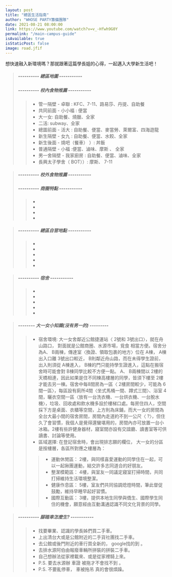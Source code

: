 ```yaml
---
layout: post
title: "總區生活指南"
author: "WHOSE PARTY籌備團隊"
date: 2021-08-21 08:00:00
link: https://www.youtube.com/watch?v=v_-Hfwh9G0Y
permalink: "/main-campus-guide"
isAvailable: true
isStaticPost: false
image: road.jfif
---
```


想快速融入新環境嗎？那就跟著這篇學長姐的心得，一起邁入大學新生活吧！

> ##### <font>---------- 總區地圖 -----------</font>
> ##### <font>---------- 校內食物推薦 -----------</font>
>> * 管一隔壁 - 卓聯 : KFC、7-11、路易莎、丹提、自助餐
>> * 共同前面 - 小小福 : 便當
>> * 大一女: 自助餐、燒臘、全家
>> * 二活: subway、全家
>> * 總圖前面 - 活大 : 自助餐、便當、麥當勞、萊爾富、四海遊龍
>> * 新生隔壁 - 女九 : 自助餐、便當、水餃、全家
>> * 新生後面 - 燒吧（餐車） ）: 丼飯
>> * 普通隔壁 - 小福 :便當、滷味、摩斯 、 全家
>> * 男一舍隔壁 - 我家廚房 : 自助餐、便當、滷味、全家
>> * 長興太子學舍（ BOT））: 摩斯、 7-11

> ##### <font>---------- 校外食物推薦 -----------</font>
> ##### <font>---------- 商圈特點 -----------</font>
>> * 
>> * 
>> * 
>> * 

> ##### <font>---------- 總區自習地點 -----------</font>
>> * 
>> * 
>> * 
>> * 
>> * 

> ##### <font>---------- 宿舍 -----------</font>
>> * 
>> * 
>> * 
>> * 
>> * 

> ##### <font>-------- 大一女小知識(沒有男一的) ---------</font>
>> * 宿舍環境: 大一女舍鄰近公館捷運站〈 2號和 3號出口〉，就在舟山路口， 對面就是公館商圈、水源市場，覓食 相當方便。宿舍分為A、 B兩棟，傳達室〈換證、領取包裹的地方〉位在 A棟， A棟出入口離 3號出口較近， B則鄰近舟山路，而在未得學生證前，出入則須從 A棟進入， B棟的門只能持學生證進入，這點在搬宿舍時可能會對 B棟同學比較不方便一點。 A、 B兩棟間以 2樓的天橋相連，因此如果是住不同棟高樓層的同學，皆須下樓至 2樓才能去另一棟。宿舍中每8間房為一區〈 2樓房間較少，可能為 6間一區〉，每區設有廁所4間〈坐式馬桶一間、蹲式三間〉、浴室 4間，曬衣空間一區〈放有一台洗衣機、一台烘衣機、一台脫水機〉，垃圾、回收處和飲水機多設於樓梯口處。每房住四人，空間採下方是桌面、衣櫃等空間，上方則為床鋪，而大一女的房間為全台大最小間的宿舍房間，房間內走道約不到一公尺〈 ?〉，但住久了會習慣，我個人是覺得還蠻堪用的，房間內亦可放置一台小冰箱。2樓有些許健身器材，寢室間亦設有交誼廳、讀書室等可供讀書、討論等使用。
>> * 區域選擇: 在登記宿舍時，會出現排志願的欄位， 大一女的分區是按樓層，各區所對應之樓層為：
>>> * 運動休閒區：
2樓，與同樣喜愛運動的同學住在一起，可以一起揪團運動，結交許多志同道合的好朋友。
>>> * 整潔模範區：
4樓，與室友一同議定寢室打掃時間，共同打掃維持生活環境整潔。
>>> * 健康作息區：
5樓，室友們共同協調熄燈時間，筆此督促鼓勵，維持早睡早起好習慣。
>>> * 國際互動區：
3樓，提供本地生同學與僑生、國際學生同住的機會，願意經由互動溝通認識不同文化背景的同學。

> ##### <font>---------- 腳踏車怎麼生? -----------</font>
>> * 找要畢業、認識的學長姊們買二手車。
>> * 上出清台大或是公館附近的二手貨社團找二手車。
>> * 去公館或後門附近的車行買全新的， google找的到 。
>> * 去排水源阿伯由報廢車輛所拼裝的拼裝二手車。
>> * 自己想辦法從家裡載來、或是從家裡騎上來。
>> * P.S. 要去水源辦 車證 被拖才不會找不到 。
>> * P.S. 不要亂停車， 車被拖吊 真的會很煩躁。
